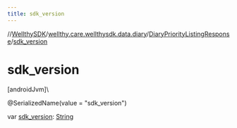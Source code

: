 ```yaml
---
title: sdk_version
---
```

//[WellthySDK](../../../index.html)/[wellthy.care.wellthysdk.data.diary](../index.html)/[DiaryPriorityListingResponse](index.html)/[sdk_version](sdk_version.html)



# sdk_version



[androidJvm]\




@SerializedName(value = "sdk_version")



var [sdk_version](sdk_version.html): [String](https://kotlinlang.org/api/latest/jvm/stdlib/kotlin/-string/index.html)




